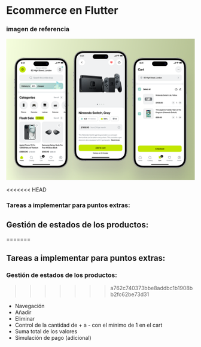 # Ecommerce en Flutter

### imagen de referencia

![Vista de referencia](assets/img/reference.png)

<<<<<<< HEAD
### Tareas a implementar para puntos extras:

## Gestión de estados de los productos:
=======
## Tareas a implementar para puntos extras:

### Gestión de estados de los productos:
>>>>>>> a762c740373bbe8addbc1b1908bb2fc62be73d31

- Navegación
- Añadir
- Eliminar
- Control de la cantidad de + a - con el mínimo de 1 en el cart
- Suma total de los valores
- Simulación de pago (adicional)
